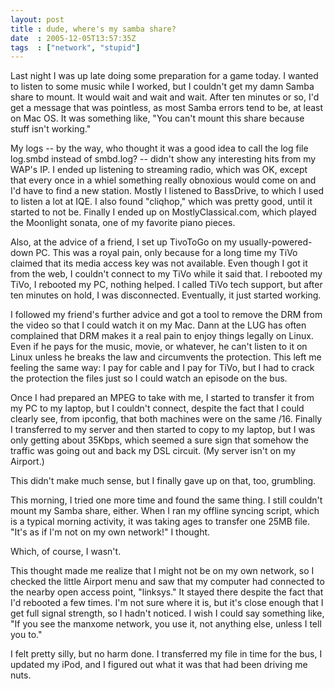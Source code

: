 ```yaml
---
layout: post
title : dude, where's my samba share?
date  : 2005-12-05T13:57:35Z
tags  : ["network", "stupid"]
---
```

Last night I was up late doing some preparation for a game today.  I wanted to listen to some music while I worked, but I couldn't get my damn Samba share to mount.  It would wait and wait and wait.  After ten minutes or so, I'd get a message that was pointless, as most Samba errors tend to be, at least on Mac OS.  It was something like, "You can't mount this share because stuff isn't working."

My logs -- by the way, who thought it was a good idea to call the log file log.smbd instead of smbd.log? -- didn't show any interesting hits from my WAP's IP.  I ended up listening to streaming radio, which was OK, except that every once in a whiel something really obnoxious would come on and I'd have to find a new station.  Mostly I listened to BassDrive, to which I used to listen a lot at IQE.  I also found "cliqhop," which was pretty good, until it started to not be.  Finally I ended up on MostlyClassical.com, which played the Moonlight sonata, one of my favorite piano pieces.

Also, at the advice of a friend, I set up TivoToGo on my usually-powered-down PC.  This was a royal pain, only because for a long time my TiVo claimed that its media access key was not available.  Even though I got it from the web, I couldn't connect to my TiVo while it said that.  I rebooted my TiVo, I rebooted my PC, nothing helped.  I called TiVo tech support, but after ten minutes on hold, I was disconnected.  Eventually, it just started working.

I followed my friend's further advice and got a tool to remove the DRM from the video so that I could watch it on my Mac.  Dann at the LUG has often complained that DRM makes it a real pain to enjoy things legally on Linux.  Even if he pays for the music, movie, or whatever, he can't listen to it on Linux unless he breaks the law and circumvents the protection.  This left me feeling the same way: I pay for cable and I pay for TiVo, but I had to crack the protection the files just so I could watch an episode on the bus.

Once I had prepared an MPEG to take with me, I started to transfer it from my PC to my laptop, but I couldn't connect, despite the fact that I could clearly see, from ipconfig, that both machines were on the same /16.  Finally I transferred to my server and then started to copy to my laptop, but I was only getting about 35Kbps, which seemed a sure sign that somehow the traffic was going out and back my DSL circuit.  (My server isn't on my Airport.)

This didn't make much sense, but I finally gave up on that, too, grumbling.

This morning, I tried one more time and found the same thing.  I still couldn't mount my Samba share, either.  When I ran my offline syncing script, which is a typical morning activity, it was taking ages to transfer one 25MB file.  "It's as if I'm not on my own network!" I thought.

Which, of course, I wasn't.

This thought made me realize that I might not be on my own network, so I checked the little Airport menu and saw that my computer had connected to the nearby open access point, "linksys."  It stayed there despite the fact that I'd rebooted a few times.  I'm not sure where it is, but it's close enough that I get full signal strength, so I hadn't noticed.  I wish I could say something like, "If you see the manxome network, you use it, not anything else, unless I tell you to."

I felt pretty silly, but no harm done.  I transferred my file in time for the bus, I updated my iPod, and I figured out what it was that had been driving me nuts. 
